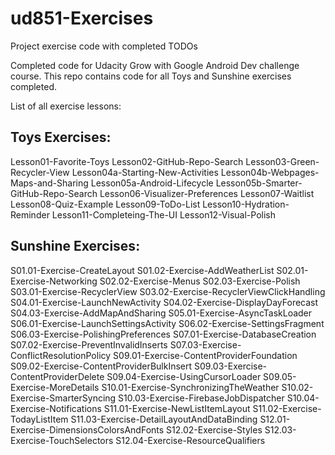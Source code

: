 # ud851-Exercises

Project exercise code with completed TODOs

Completed code for Udacity Grow with Google Android Dev challenge course. This repo contains code for all Toys and Sunshine exercises completed.

List of all exercise lessons:


Toys Exercises:
---------------
Lesson01-Favorite-Toys 
Lesson02-GitHub-Repo-Search
Lesson03-Green-Recycler-View
Lesson04a-Starting-New-Activities
Lesson04b-Webpages-Maps-and-Sharing
Lesson05a-Android-Lifecycle
Lesson05b-Smarter-GitHub-Repo-Search
Lesson06-Visualizer-Preferences
Lesson07-Waitlist
Lesson08-Quiz-Example
Lesson09-ToDo-List
Lesson10-Hydration-Reminder
Lesson11-Completeing-The-UI
Lesson12-Visual-Polish

Sunshine Exercises:
-------------------
S01.01-Exercise-CreateLayout
S01.02-Exercise-AddWeatherList
S02.01-Exercise-Networking
S02.02-Exercise-Menus
S02.03-Exercise-Polish
S03.01-Exercise-RecyclerView
S03.02-Exercise-RecyclerViewClickHandling
S04.01-Exercise-LaunchNewActivity
S04.02-Exercise-DisplayDayForecast
S04.03-Exercise-AddMapAndSharing
S05.01-Exercise-AsyncTaskLoader
S06.01-Exercise-LaunchSettingsActivity
S06.02-Exercise-SettingsFragment
S06.03-Exercise-PolishingPreferences
S07.01-Exercise-DatabaseCreation
S07.02-Exercise-PreventInvalidInserts
S07.03-Exercise-ConflictResolutionPolicy
S09.01-Exercise-ContentProviderFoundation
S09.02-Exercise-ContentProviderBulkInsert
S09.03-Exercise-ContentProviderDelete
S09.04-Exercise-UsingCursorLoader
S09.05-Exercise-MoreDetails
S10.01-Exercise-SynchronizingTheWeather
S10.02-Exercise-SmarterSyncing
S10.03-Exercise-FirebaseJobDispatcher
S10.04-Exercise-Notifications
S11.01-Exercise-NewListItemLayout
S11.02-Exercise-TodayListItem
S11.03-Exercise-DetailLayoutAndDataBinding
S12.01-Exercise-DimensionsColorsAndFonts
S12.02-Exercise-Styles
S12.03-Exercise-TouchSelectors
S12.04-Exercise-ResourceQualifiers

